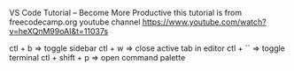 VS Code Tutorial – Become More Productive
this tutorial is from freecodecamp.org youtube channel
https://www.youtube.com/watch?v=heXQnM99oAI&t=11037s


ctl + b => toggle sidebar
ctl + w => close active tab in editor
ctl + `` => toggle terminal
ctl + shift + p => open command palette


